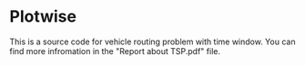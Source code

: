 # Plotwise
This is a source code for vehicle routing problem with time window.
You can find more infromation in the "Report about TSP.pdf" file.
